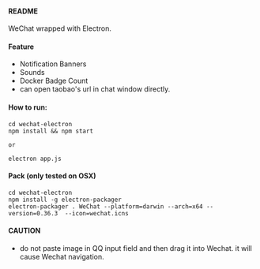
#### README

WeChat wrapped with Electron.

#### Feature

* Notification Banners
* Sounds
* Docker Badge Count
* can open taobao's url in chat window directly.


#### How to run:

```
cd wechat-electron
npm install && npm start

or 

electron app.js
```

#### Pack (only tested on OSX)

```
cd wechat-electron
npm install -g electron-packager
electron-packager . WeChat --platform=darwin --arch=x64 --version=0.36.3  --icon=wechat.icns
```

#### CAUTION

* do not paste image in QQ input field and then drag it into Wechat. it will cause Wechat navigation.
